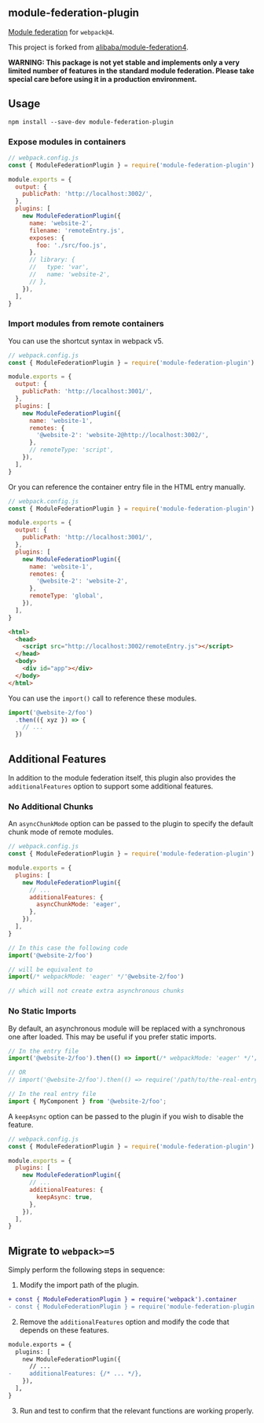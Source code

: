 ## module-federation-plugin

[Module federation](https://webpack.js.org/concepts/module-federation/) for `webpack@4`.

This project is forked from [alibaba/module-federation4](https://github.com/alibaba/module-federation4).

**WARNING: This package is not yet stable and implements only a very limited number of features in the standard module federation. Please take special care before using it in a production environment.**

## Usage

```shell
npm install --save-dev module-federation-plugin
```

### Expose modules in containers

```js
// webpack.config.js
const { ModuleFederationPlugin } = require('module-federation-plugin')

module.exports = {
  output: {
    publicPath: 'http://localhost:3002/',
  },
  plugins: [
    new ModuleFederationPlugin({
      name: 'website-2',
      filename: 'remoteEntry.js',
      exposes: {
        foo: './src/foo.js',
      },
      // library: {
      //   type: 'var',
      //   name: 'website-2',
      // },
    }),
  ],
}
```

### Import modules from remote containers

You can use the shortcut syntax in webpack v5.

```js
// webpack.config.js
const { ModuleFederationPlugin } = require('module-federation-plugin')

module.exports = {
  output: {
    publicPath: 'http://localhost:3001/',
  },
  plugins: [
    new ModuleFederationPlugin({
      name: 'website-1',
      remotes: {
        '@website-2': 'website-2@http://localhost:3002/',
      },
      // remoteType: 'script',
    }),
  ],
}
```

Or you can reference the container entry file in the HTML entry manually.

```js
// webpack.config.js
const { ModuleFederationPlugin } = require('module-federation-plugin')

module.exports = {
  output: {
    publicPath: 'http://localhost:3001/',
  },
  plugins: [
    new ModuleFederationPlugin({
      name: 'website-1',
      remotes: {
        '@website-2': 'website-2',
      },
      remoteType: 'global',
    }),
  ],
}
```

```html
<html>
  <head>
    <script src="http://localhost:3002/remoteEntry.js"></script>
  </head>
  <body>
    <div id="app"></div>
  </body>
</html>
```

You can use the `import()` call to reference these modules.

```js
import('@website-2/foo')
  .then(({ xyz }) => {
    // ...
  })
```

## Additional Features

In addition to the module federation itself, this plugin also provides the `additionalFeatures` option to support some additional features.

### No Additional Chunks

An `asyncChunkMode` option can be passed to the plugin to specify the default chunk mode of remote modules.

```js
// webpack.config.js
const { ModuleFederationPlugin } = require('module-federation-plugin')

module.exports = {
  plugins: [
    new ModuleFederationPlugin({
      // ...
      additionalFeatures: {
        asyncChunkMode: 'eager',
      },
    }),
  ],
}
```

```js
// In this case the following code
import('@website-2/foo')

// will be equivalent to
import(/* webpackMode: 'eager' */'@website-2/foo')

// which will not create extra asynchronous chunks
```

### No Static Imports

By default, an asynchronous module will be replaced with a synchronous one after loaded. This may be useful if you prefer static imports.

```js
// In the entry file
import('@website-2/foo').then(() => import(/* webpackMode: 'eager' */'/path/to/the-real-entry-file'))

// OR
// import('@website-2/foo').then(() => require('/path/to/the-real-entry-file'))
```

```js
// In the real entry file
import { MyComponent } from '@website-2/foo';
```

A `keepAsync` option can be passed to the plugin if you wish to disable the feature.

```js
// webpack.config.js
const { ModuleFederationPlugin } = require('module-federation-plugin')

module.exports = {
  plugins: [
    new ModuleFederationPlugin({
      // ...
      additionalFeatures: {
        keepAsync: true,
      },
    }),
  ],
}
```

## Migrate to `webpack>=5`

Simply perform the following steps in sequence:

1. Modify the import path of the plugin.

```diff
+ const { ModuleFederationPlugin } = require('webpack').container
- const { ModuleFederationPlugin } = require('module-federation-plugin')
```

2. Remove the `additionalFeatures` option and modify the code that depends on these features.

```diff
module.exports = {
  plugins: [
    new ModuleFederationPlugin({
      // ...
-     additionalFeatures: {/* ... */},
    }),
  ],
}
```

3. Run and test to confirm that the relevant functions are working properly.
